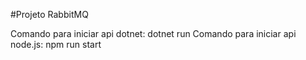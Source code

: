 #Projeto RabbitMQ

Comando para iniciar api dotnet: dotnet run</b>
Comando para iniciar api node.js: npm run start
